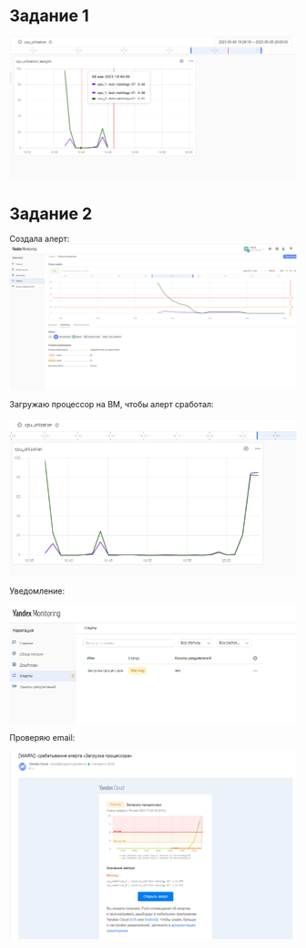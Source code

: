 # Задание 1
![](https://github.com/OlgaLesnykh/screenshots/blob/main/MONITORING_001.png)
# Задание 2
Создала алерт:    
![](https://github.com/OlgaLesnykh/screenshots/blob/main/MONITORING_002.png)    
    
Загружаю процессор на ВМ, чтобы алерт сработал:    
    
![](https://github.com/OlgaLesnykh/screenshots/blob/main/MONITORING_003.png)    
    
Уведомление:    
    
![](https://github.com/OlgaLesnykh/screenshots/blob/main/MONITORING_004.png)    
    
Проверяю email:    
    
![](https://github.com/OlgaLesnykh/screenshots/blob/main/MONITORING_005.png)    
